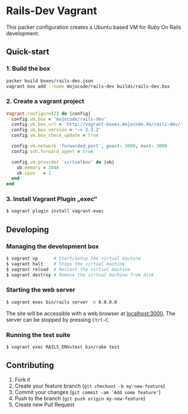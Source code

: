 # Rails-Dev Vagrant

This packer configuration creates a Ubuntu based VM for Ruby On Rails development.

## Quick-start

### 1. Build the box
```sh
packer build boxes/rails-dev.json
vagrant box add --name mojocode/rails-dev builds/rails-dev.box
```

### 2. Create a vagrant project

```ruby
Vagrant.configure(2) do |config|
  config.vm.box = 'mojocode/rails-dev'
  config.vm.box_url = 'http://vagrant-boxes.mojocode.de/rails-dev/'
  config.vm.box_version = '~> 2.2.2'
  config.vm.box_check_update = true

  config.vm.network 'forwarded_port', guest: 3000, host: 3000
  config.ssh.forward_agent = true

  config.vm.provider 'virtualbox' do |vb|
    vb.memory = 2048
    vb.cpus   = 2
  end
end
```

### 3. Install Vagrant Plugin „exec“

```bash
$ vagrant plugin install vagrant-exec
```

## Developing

### Managing the development box

```bash
$ vagrant up      # Start/Setup the virtual machine
$ vagrant halt    # Stops the virtual machine
$ vagrant reload  # Restart the virtual machine
$ vagrant destroy # Remove the virtual machine from disk
```

### Starting the web server

```bash
$ vagrant exec bin/rails server -b 0.0.0.0
```

The site will be accessible with a web browser at [localhost:3000](http://localhost:3000). The server can be stopped by pressing `Ctrl-C`.

### Running the test suite

```bash
$ vagrant exec RAILS_ENV=test bin/rake test
```

## Contributing

1. Fork it
2. Create your feature branch (`git checkout -b my-new-feature`)
3. Commit your changes (`git commit -am 'Add some feature'`)
4. Push to the branch (`git push origin my-new-feature`)
5. Create new Pull Request
